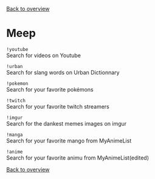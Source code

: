 [Back to overview](/README.md)

# Meep

`!youtube`  
Search for videos on Youtube

`!urban`  
Search for slang words on Urban Dictionnary

`!pokemon`  
Search for your favorite pokémons

`!twitch`  
Search for your favorite twitch streamers

`!imgur`  
Search for the dankest memes images on imgur

`!manga`  
Search for your favorite mango from MyAnimeList

`!anime`  
Search for your favorite animu from MyAnimeList(edited)

[Back to overview](/README.md)
